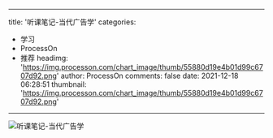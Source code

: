 
---
title: '听课笔记-当代广告学'
categories: 
 - 学习
 - ProcessOn
 - 推荐
headimg: 'https://img.processon.com/chart_image/thumb/55880d19e4b01d99c6707d92.png'
author: ProcessOn
comments: false
date: 2021-12-18 06:28:51
thumbnail: 'https://img.processon.com/chart_image/thumb/55880d19e4b01d99c6707d92.png'
---

<div>   
<img class="thumb" alt="听课笔记-当代广告学" src="https://img.processon.com/chart_image/thumb/55880d19e4b01d99c6707d92.png" referrerpolicy="no-referrer">
<p></p>  
</div>
            